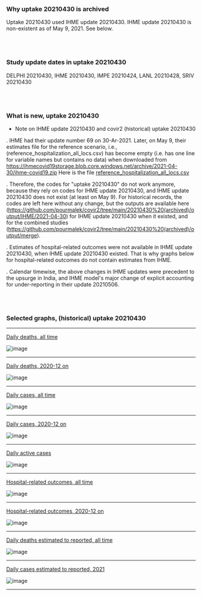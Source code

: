 
### Why uptake 20210430 is archived

Uptake 20210430 used IHME update 20210430. IHME update 20210430 is non-existent as of May 9, 2021. See below.

<br/><br/>

### Study update dates in uptake 20210430

DELPHI 20210430, IHME 20210430, IMPE 20210424, LANL 20210428, SRIV 20210430

<br/><br/>

### What is new, uptake 20210430
 

* Note on IHME update 20210430 and covir2 (historical) uptake 20210430

. IHME had their update number 69 on 30-Ar-2021. Later, on May 9, their estimates file for the reference scenario, i.e., (reference_hospitalization_all_locs.csv) has become empty (i.e. has one line for variable names but contains no data) when downloaded from https://ihmecovid19storage.blob.core.windows.net/archive/2021-04-30/ihme-covid19.zip Here is the file [reference_hospitalization_all_locs.csv](https://github.com/pourmalek/covir2/blob/main/20210430%20(archived)/reference_hospitalization_all_locs.csv)

. Therefore, the codes for "uptake 20210430" do not work anymore, because they rely on codes for IHME update 20210430, and IHME update 20210430 does not exist (at least on May 9). For historical records, the codes are left here without any change, but the outputs are available here (https://github.com/pourmalek/covir2/tree/main/20210430%20(archived)/output/IHME/2021-04-30) for IHME update 20210430 when it existed, and for the combined studies (https://github.com/pourmalek/covir2/tree/main/20210430%20(archived)/output/merge).  

. Estimates of hospital-related outcomes were not available in IHME update 20210430, when IHME update 20210430 existed. That is why graphs below for hospital-related outcomes do not contain estimates from IHME. 

. Calendar timewise, the above changes in IHME updates were precedent to the upsurge in India, and IHME model's major change of explicit accounting for under-reporting in their update 20210506.

<br/><br/>

### Selected graphs, (historical) uptake 20210430

****

[Daily deaths, all time](https://github.com/pourmalek/covir2/blob/main/20210430%20(archived)/output/merge/graph%2011a%20COVID-19%20daily%20deaths%2C%20Iran%2C%20reference%20scenarios.pdf)

![image](https://user-images.githubusercontent.com/30849720/117581811-97f54400-b0b3-11eb-9224-8d149b4a0271.png)

****

[Daily deaths, 2020-12 on](https://github.com/pourmalek/covir2/blob/main/20210430%20(archived)/output/merge/graph%2012a%20COVID-19%20daily%20deaths%2C%20Iran%2C%20reference%20scenarios%2C%202020-12-01%20on.pdf)

![image](https://user-images.githubusercontent.com/30849720/117581849-d428a480-b0b3-11eb-96c1-02aebdbfb377.png)

****

[Daily cases, all time](https://github.com/pourmalek/covir2/blob/main/20210430%20(archived)/output/merge/graph%2021a%20COVID-19%20daily%20cases%2C%20Iran%2C%20reference%20scenarios.pdf)

![image](https://user-images.githubusercontent.com/30849720/117581884-194cd680-b0b4-11eb-8876-ff97415c3c63.png)

****

[Daily cases, 2020-12 on](https://github.com/pourmalek/covir2/blob/main/20210430%20(archived)/output/merge/graph%2022a%20COVID-19%20daily%20cases%2C%20Iran%2C%20reference%20scenarios%2C%202020-12-01%20on.pdf)

![image](https://user-images.githubusercontent.com/30849720/117582134-5b2a4c80-b0b5-11eb-9718-be003a11df9c.png)

****

[Daily active cases](https://github.com/pourmalek/covir2/blob/main/20210430%20(archived)/output/merge/graph%2062.1%20COVID-19%20daily%20active%20cases%20wo%20GHAN%20Hijri.pdf)

![image](https://user-images.githubusercontent.com/30849720/117582160-857c0a00-b0b5-11eb-81e3-f7561f6a861d.png)

****

[Hospital-related outcomes, all time](https://github.com/pourmalek/covir2/blob/main/20210430%20(archived)/output/merge/graph%2071%20COVID-19%20hospital-related%20outcomes.pdf)

![image](https://user-images.githubusercontent.com/30849720/117582207-b8be9900-b0b5-11eb-9094-8af9f5a236ac.png)

****

[Hospital-related outcomes, 2020-12 on](https://github.com/pourmalek/covir2/blob/main/20210430%20(archived)/output/merge/graph%2073%20COVID-19%20hospital-related%20outcomes%2C%20wo%20extremes%2C%202020-12-01%20on.pdf)

![image](https://user-images.githubusercontent.com/30849720/117582337-6762d980-b0b6-11eb-8ede-7a35f036df98.png)

****

[Daily deaths estimated to reported, all time](https://github.com/pourmalek/covir2/blob/main/20210430%20(archived)/output/merge/graph%2091%20COVID-19%20daily%20deaths%20estimated%20to%20reported%2C%20Iran%2C%20reference%20scenarios.pdf)

![image](https://user-images.githubusercontent.com/30849720/117582380-97aa7800-b0b6-11eb-9f19-07b175e5583b.png)

****

[Daily cases estimated to reported, 2021](https://github.com/pourmalek/covir2/blob/main/20210430%20(archived)/output/merge/graph%2093%20COVID-19%20daily%20cases%20estimated%20to%20reported%2C%20Iran%2C%20reference%20scenarios%2C%202021-03-01%20on.pdf) 

![image](https://user-images.githubusercontent.com/30849720/117718316-c8f77680-b190-11eb-859f-45ab8429f12a.png)

****

